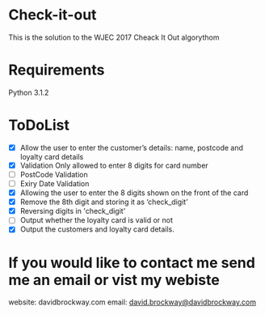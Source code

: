 # Check-it-out
This is the solution to the WJEC 2017 Cheack It Out algorythom

# Requirements
Python 3.1.2

# ToDoList
- [x] Allow the user to enter the customer’s details: name, postcode and loyalty card details
- [x] Validation Only allowed to enter 8 digits for card number
- [ ] PostCode Validation 
- [ ] Exiry Date Validation
- [x] Allowing the user to enter the 8 digits shown on the front of the card 
- [x] Remove the 8th digit and storing it as ‘check_digit’
- [x]	Reversing digits in 'check_digit'
- [ ] Output whether the loyalty card is valid or not
- [x] Output the customers and loyalty card details.

# If you would like to contact me send me an email or vist my webiste
website: davidbrockway.com
email: david.brockway@davidbrockway.com
